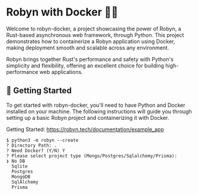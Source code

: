 # Robyn with Docker 🐳🦀

Welcome to robyn-docker, a project showcasing the power of Robyn, a Rust-based asynchronous web framework, through Python. This project demonstrates how to containerize a Robyn application using Docker, making deployment smooth and scalable across any environment.

Robyn brings together Rust's performance and safety with Python's simplicity and flexibility, offering an excellent choice for building high-performance web applications.

## 🚀 Getting Started

To get started with robyn-docker, you'll need to have Python and Docker installed on your machine. The following instructions will guide you through setting up a basic Robyn project and containerizing it with Docker.

Getting Started: https://robyn.tech/documentation/example_app

```
$ python3 -m robyn --create
? Directory Path: .
? Need Docker? (Y/N) Y
? Please select project type (Mongo/Postgres/Sqlalchemy/Prisma):
❯ No DB
  Sqlite
  Postgres
  MongoDB
  SqlAlchemy
  Prisma
```
